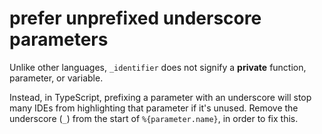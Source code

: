 # prefer unprefixed underscore parameters

Unlike other languages, `_identifier` does not signify a **private** function, parameter, or variable.

Instead, in TypeScript, prefixing a parameter with an underscore will stop
many IDEs from highlighting that parameter if it's unused. Remove the underscore
(`_`) from the start of `%{parameter.name}`, in order to fix this.
